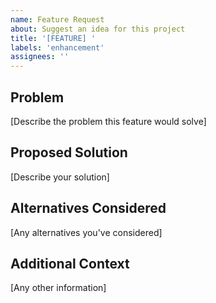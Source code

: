 ```yaml
---
name: Feature Request
about: Suggest an idea for this project
title: '[FEATURE] '
labels: 'enhancement'
assignees: ''
---
```


## Problem
[Describe the problem this feature would solve]

## Proposed Solution
[Describe your solution]

## Alternatives Considered
[Any alternatives you've considered]

## Additional Context
[Any other information]